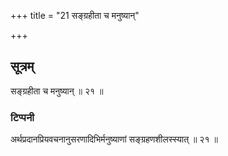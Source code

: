+++
title = "21 सङ्ग्रहीता च मनुष्यान्"

+++
## सूत्रम्
सङ्ग्रहीता च मनुष्यान् ॥ २१ ॥  
### टिप्पनी
अर्थप्रदानप्रियवचनानुसरणादिभिर्मनुष्याणां सङ्ग्रहणशीलस्स्यात् ॥ २१ ॥  
